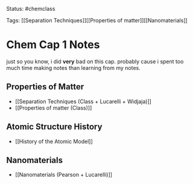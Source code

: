 Status: #chemclass 

Tags: [[Separation Techniques]][[Properties of matter]][[Nanomaterials]]

# Chem Cap 1 Notes

just so you know, i did **very** bad on this cap. probably cause i spent too much time making notes than learning from my notes.



## Properties of Matter

* [[Separation Techniques (Class + Lucarelli + Widjaja)]]
* [[Properties of matter (Class)]]


## Atomic Structure History

* [[History of the Atomic Model]]


## Nanomaterials

* [[Nanomaterials (Pearson + Lucarelli)]]